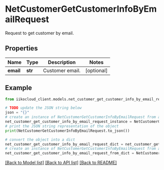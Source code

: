 # NetCustomerGetCustomerInfoByEmailRequest

Request to get customer by email.

## Properties

Name | Type | Description | Notes
------------ | ------------- | ------------- | -------------
**email** | **str** | Customer email. | [optional] 

## Example

```python
from iikocloud_client.models.net_customer_get_customer_info_by_email_request import NetCustomerGetCustomerInfoByEmailRequest

# TODO update the JSON string below
json = "{}"
# create an instance of NetCustomerGetCustomerInfoByEmailRequest from a JSON string
net_customer_get_customer_info_by_email_request_instance = NetCustomerGetCustomerInfoByEmailRequest.from_json(json)
# print the JSON string representation of the object
print(NetCustomerGetCustomerInfoByEmailRequest.to_json())

# convert the object into a dict
net_customer_get_customer_info_by_email_request_dict = net_customer_get_customer_info_by_email_request_instance.to_dict()
# create an instance of NetCustomerGetCustomerInfoByEmailRequest from a dict
net_customer_get_customer_info_by_email_request_from_dict = NetCustomerGetCustomerInfoByEmailRequest.from_dict(net_customer_get_customer_info_by_email_request_dict)
```
[[Back to Model list]](../README.md#documentation-for-models) [[Back to API list]](../README.md#documentation-for-api-endpoints) [[Back to README]](../README.md)


